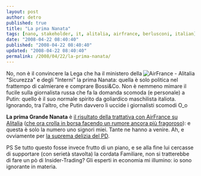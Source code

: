 ```yaml
---
layout: post
author: detro
published: true
title: "La prima Nanata"
tags: [nano, stakeholder, it, alitalia, airfrance, berlusconi, italian]
date: "2008-04-22 08:40:40"
published: "2008-04-22 08:40:40"
updated: "2008-04-22 08:40:40"
permalink: /2008/04/22/la-prima-nanata/
---
```


<img src="http://www.repubblica.it/2008/04/dirette/sezioni/economia/alitalia/22-aprile/ansa_12776230_25220.jpg" alt="AirFrance - Alitalia" align="right"/>
No, non è il convincere la Lega che ha il ministero della "Sicurezza" e degli "Interni" la prima Nanata: quella è solo politica nel frattempo di calmierare e comprare Bossi&Co.
Non è nemmeno mimare il fucile sulla giornalista russa che fa la domanda scomoda (e personale) a Putin: quello è il suo normale spirito da goliardico maschilista italiota. Ignorando, tra l'altro, che Putin davvero li uccide i giornalisti scomodi O_o

<strong>La prima Grande Nanata</strong> è <a href="http://www.repubblica.it/2008/04/sezioni/economia/alitalia-20/giannini-colpevoli/giannini-colpevoli.html">il risultato della trattativa con AirFrance su Alitalia</a> (<a href="http://www.repubblica.it/2008/04/dirette/sezioni/economia/alitalia/22-aprile/index.html">che ora crolla in borsa facendo un rumore ancora più fragoroso</a>): e questa è solo la numero uno signori miei. Tante ne hanno a venire.
Ah, e ovviamente per <a href="http://www.repubblica.it/2008/04/sezioni/economia/alitalia-20/intesa-riapre-alitalia/intesa-riapre-alitalia.html">la suprema delizia del PD</a>.

PS Se tutto questo fosse invece frutto di un piano, e se alla fine lui cercasse di supportare (con serietà stavolta) la cordata Familiare, non si tratterebbe di fare un pò di Insider-Trading? Gli esperti in economia mi illumino: io sono ignorante in materia.
